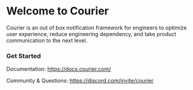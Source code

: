 # Welcome to Courier

Courier is an out of box notification framework for engineers to optimize user experience, reduce engineering dependency, and take product communication to the next level.

### Get Started

Documentation: https://docs.courier.com/

Community & Questions: https://discord.com/invite/courier